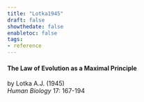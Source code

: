 ```yaml
---
title: "Lotka1945"
draft: false
showthedate: false
enabletoc: false
tags:
- reference
---
```


#### **The Law of Evolution as a Maximal Principle**     
by Lotka A.J. (1945)         
*Human Biology* 17: 167-194       


